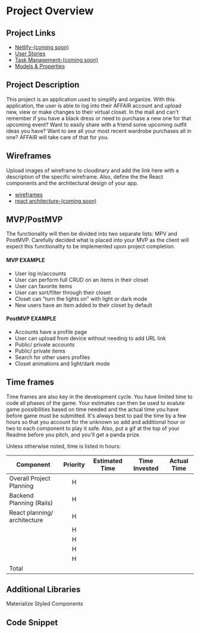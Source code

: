 # Project Overview

## Project Links

-   [Netlify-(coming soon)]()
-   [User Stories](https://res.cloudinary.com/dusr8fbuo/image/upload/v1605813570/IMG_0083_smsgey.heic)
-   [Task Management-(coming soon)]()
-   [Models & Properties](https://res.cloudinary.com/dusr8fbuo/image/upload/v1605813586/IMG_0085_kcf4zt.heic)

## Project Description

This project is an application used to simplify and organize. With this application, the user is able to log into their AFFAIR account and upload new, view or make changes to their virtual closet. In the mall and can't remember if you have a black dress or need to purchase a new one for that upcoming event? Want to easily share with a friend some upcoming outfit ideas you have? Want to see all your most recent wardrobe purchases all in one? AFFAIR will take care of that for you.

## Wireframes

Upload images of wireframe to cloudinary and add the link here with a description of the specific wireframe. Also, define the the React components and the architectural design of your app.

-   [wireframes](https://res.cloudinary.com/dusr8fbuo/image/upload/v1605813593/IMG_0084_wn3d5m.heic)
-   [react architecture-(coming soon)]()

## MVP/PostMVP

The functionality will then be divided into two separate lists: MPV and PostMVP. Carefully decided what is placed into your MVP as the client will expect this functionality to be implemented upon project completion.

#### MVP EXAMPLE

-   User log in/accounts
-   User can perform full CRUD on an items in their closet
-   User can favorite items
-   User can sort/filter through their closet
-   Closet can "turn the lights on" with light or dark mode
-   New users have an item added to their closet by default

#### PostMVP EXAMPLE

-   Accounts have a profile page
-   User can upload from device without needing to add URL link
-   Public/ private accounts
-   Public/ private items
-   Search for other users profiles
-   Closet animations and light/dark mode

## Time frames

Time frames are also key in the development cycle. You have limited time to code all phases of the game. Your estimates can then be used to evalute game possibilities based on time needed and the actual time you have before game must be submitted. It's always best to pad the time by a few hours so that you account for the unknown so add and additional hour or two to each component to play it safe. Also, put a gif at the top of your Readme before you pitch, and you'll get a panda prize.

Unless otherwise noted, time is listed in hours:

| Component                    | Priority | Estimated Time | Time Invested | Actual Time |
| ---------------------------- | :------: | :------------: | :-----------: | :---------: |
| Overall Project Planning     |    H     |                |               |             |
| Backend Planning (Rails)     |    H     |                |               |             |
| React planning/ architecture |    H     |                |               |             |
|                              |    H     |                |               |             |
|                              |    H     |                |               |             |
|                              |    H     |                |               |             |
|                              |    H     |                |               |             |
| Total                        |          |                |               |             |

## Additional Libraries

Materialize
Styled Components

## Code Snippet
